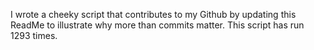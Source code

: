 I wrote a cheeky script that contributes to my Github by updating this ReadMe to illustrate why more than commits matter. This script has run 1293 times.